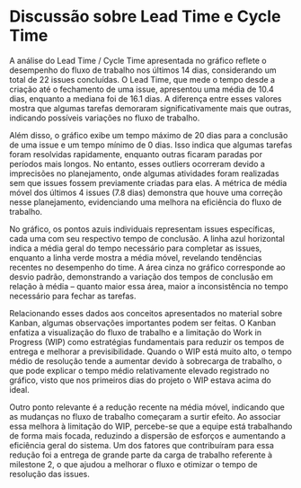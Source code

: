 # Discussão sobre Lead Time e Cycle Time

A análise do Lead Time / Cycle Time apresentada no gráfico reflete o desempenho do fluxo de trabalho nos últimos 14 dias, considerando um total de 22 issues concluídas. O Lead Time, que mede o tempo desde a criação até o fechamento de uma issue, apresentou uma média de 10.4 dias, enquanto a mediana foi de 16.1 dias. A diferença entre esses valores mostra que algumas tarefas demoraram significativamente mais que outras, indicando possíveis variações no fluxo de trabalho.

Além disso, o gráfico exibe um tempo máximo de 20 dias para a conclusão de uma issue e um tempo mínimo de 0 dias. Isso indica que algumas tarefas foram resolvidas rapidamente, enquanto outras ficaram paradas por períodos mais longos. No entanto, esses outliers ocorreram devido a imprecisões no planejamento, onde algumas atividades foram realizadas sem que issues fossem previamente criadas para elas. A métrica de média móvel dos últimos 4 issues (7.8 dias) demonstra que houve uma correção nesse planejamento, evidenciando uma melhora na eficiência do fluxo de trabalho.

No gráfico, os pontos azuis individuais representam issues específicas, cada uma com seu respectivo tempo de conclusão. A linha azul horizontal indica a média geral do tempo necessário para completar as issues, enquanto a linha verde mostra a média móvel, revelando tendências recentes no desempenho do time. A área cinza no gráfico corresponde ao desvio padrão, demonstrando a variação dos tempos de conclusão em relação à média – quanto maior essa área, maior a inconsistência no tempo necessário para fechar as tarefas.

Relacionando esses dados aos conceitos apresentados no material sobre Kanban, algumas observações importantes podem ser feitas. O Kanban enfatiza a visualização do fluxo de trabalho e a limitação do Work in Progress (WIP) como estratégias fundamentais para reduzir os tempos de entrega e melhorar a previsibilidade. Quando o WIP está muito alto, o tempo médio de resolução tende a aumentar devido à sobrecarga de trabalho, o que pode explicar o tempo médio relativamente elevado registrado no gráfico, visto que nos primeiros dias do projeto o WIP estava acima do ideal.

Outro ponto relevante é a redução recente na média móvel, indicando que as mudanças no fluxo de trabalho começaram a surtir efeito. Ao associar essa melhora à limitação do WIP, percebe-se que a equipe está trabalhando de forma mais focada, reduzindo a dispersão de esforços e aumentando a eficiência geral do sistema. Um dos fatores que contribuíram para essa redução foi a entrega de grande parte da carga de trabalho referente à milestone 2, o que ajudou a melhorar o fluxo e otimizar o tempo de resolução das issues.
